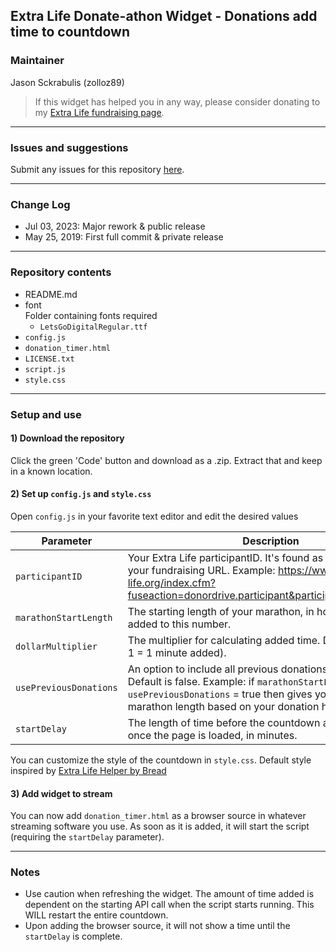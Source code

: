 
## Extra Life Donate-athon Widget - Donations add time to countdown

### Maintainer
Jason Sckrabulis (zolloz89)

> If this widget has helped you in any way, please consider donating to my [Extra Life fundraising page](bit.ly/jasonel).

---

### Issues and suggestions

Submit any issues for this repository [here](https://github.com/jasonsckrabulis/extra-life-donation-timer/issues).

---

### Change Log

* Jul 03, 2023: Major rework & public release
* May 25, 2019: First full commit & private release

---

### Repository contents

* README.md  
* font  
   Folder containing fonts required
   * `LetsGoDigitalRegular.ttf`
* `config.js`
* `donation_timer.html`
* `LICENSE.txt`
* `script.js`
* `style.css`

---

### Setup and use

#### 1) Download the repository

Click the green 'Code' button and download as a .zip. Extract that and keep in a known location.

#### 2) Set up `config.js` and `style.css`

Open `config.js` in your favorite text editor and edit the desired values

Parameter | Description
--- | ---
`participantID` | Your Extra Life participantID. It's found as the 6 digits of your fundraising URL. Example: https://www.extra-life.org/index.cfm?fuseaction=donordrive.participant&participantID=*508911*
`marathonStartLength` | The starting length of your marathon, in hours. Time will be added to this number.
`dollarMultiplier` | The multiplier for calculating added time. Default is 1 ($1 * 1 = 1 minute added).
`usePreviousDonations` | An option to include all previous donations as added time. Default is false. Example: if `marathonStartLength` = 0, then `usePreviousDonations` = true then gives you a starting marathon length based on your donation history.
`startDelay` | The length of time before the countdown actually starts once the page is loaded, in minutes.

You can customize the style of the countdown in `style.css`. Default style inspired by [Extra Life Helper by Bread](https://github.com/breadweb/extralife-helper)

#### 3) Add widget to stream

You can now add `donation_timer.html` as a browser source in whatever streaming software you use. As soon as it is added, it will start the script (requiring the `startDelay` parameter).

---

### Notes

* Use caution when refreshing the widget. The amount of time added is dependent on the starting API call when the script starts running. This WILL restart the entire countdown.
* Upon adding the browser source, it will not show a time until the `startDelay` is complete.
